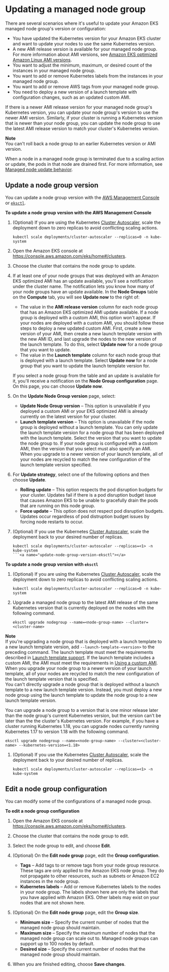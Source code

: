 # Updating a managed node group<a name="update-managed-node-group"></a>

There are several scenarios where it's useful to update your Amazon EKS managed node group's version or configuration:
+ You have updated the Kubernetes version for your Amazon EKS cluster and want to update your nodes to use the same Kubernetes version\.
+ A new AMI release version is available for your managed node group\. For more information about AMI versions, see [Amazon EKS optimized Amazon Linux AMI versions](eks-linux-ami-versions.md)\.
+ You want to adjust the minimum, maximum, or desired count of the instances in your managed node group\.
+ You want to add or remove Kubernetes labels from the instances in your managed node group\.
+ You want to add or remove AWS tags from your managed node group\.
+ You need to deploy a new version of a launch template with configuration changes, such as an updated custom AMI\.

If there is a newer AMI release version for your managed node group's Kubernetes version, you can update your node group's version to use the newer AMI version\. Similarly, if your cluster is running a Kubernetes version that is newer than your node group, you can update the node group to use the latest AMI release version to match your cluster's Kubernetes version\.

**Note**  
You can't roll back a node group to an earlier Kubernetes version or AMI version\.

When a node in a managed node group is terminated due to a scaling action or update, the pods in that node are drained first\. For more information, see [Managed node update behavior](managed-node-update-behavior.md)\.

## Update a node group version<a name="mng-update"></a>

You can update a node group version with the [AWS Management Console](#update-node-group-version-console) or [`eksctl`](#update-node-group-version-eksctl)\.<a name="update-node-group-version-console"></a>

**To update a node group version with the AWS Management Console**

1. \(Optional\) If you are using the Kubernetes [Cluster Autoscaler](https://github.com/kubernetes/autoscaler/tree/master/cluster-autoscaler), scale the deployment down to zero replicas to avoid conflicting scaling actions\.

   ```
   kubectl scale deployments/cluster-autoscaler --replicas=0 -n kube-system
   ```

1. Open the Amazon EKS console at [https://console\.aws\.amazon\.com/eks/home\#/clusters](https://console.aws.amazon.com/eks/home#/clusters)\.

1. Choose the cluster that contains the node group to update\.

1. If at least one of your node groups that was deployed with an Amazon EKS optimized AMI has an update available, you'll see a notification under the cluster name\. The notification lets you know how many of your node groups have an update available\. In the **Node Groups** table on the **Compute** tab, you will see **Update now** to the right of:
   +  The value in the **AMI release version** column for each node group that has an Amazon EKS optimized AMI update available\. If a node group is deployed with a custom AMI, this option won't appear\. If your nodes are deployed with a custom AMI, you should follow these steps to deploy a new updated custom AMI\. First, create a new version of your AMI, then create a new launch template version with the new AMI ID, and last upgrade the nodes to the new version of the launch template\. To do this, select **Update now** for a node group that you want to update\.
   + The value in the **Launch template** column for each node group that is deployed with a launch template\. Select **Update now** for a node group that you want to update the launch template version for\.

   If you select a node group from the table and an update is available for it, you'll receive a notification on the **Node Group configuration** page\. On this page, you can choose **Update now**\.

1. On the **Update Node Group version** page, select:
   + **Update Node Group version** – This option is unavailable if you deployed a custom AMI or your EKS optimized AMI is already currently on the latest version for your cluster\.
   + **Launch template version** – This option is unavailable if the node group is deployed without a launch template\. You can only update the launch template version for a node group that has been deployed with the launch template\. Select the version that you want to update the node group to\. If your node group is configured with a custom AMI, then the version that you select must also specify an AMI\. When you upgrade to a newer version of your launch template, all of your nodes are recycled to match the new configuration of the launch template version specified\.

1. For **Update strategy**, select one of the following options and then choose **Update**\.
   + **Rolling update** – This option respects the pod disruption budgets for your cluster\. Updates fail if there is a pod disruption budget issue that causes Amazon EKS to be unable to gracefully drain the pods that are running on this node group\.
   + **Force update** – This option does not respect pod disruption budgets\. Updates occur regardless of pod distruption budget issues by forcing node restarts to occur\.

1. \(Optional\) If you use the Kubernetes [Cluster Autoscaler](https://github.com/kubernetes/autoscaler/tree/master/cluster-autoscaler), scale the deployment back to your desired number of replicas\.

   ```
   kubectl scale deployments/cluster-autoscaler --replicas=<1> -n kube-system
   ```<a name="update-node-group-version-eksctl"></a>

**To update a node group version with `eksctl`**

1. \(Optional\) If you are using the Kubernetes [Cluster Autoscaler](https://github.com/kubernetes/autoscaler/tree/master/cluster-autoscaler), scale the deployment down to zero replicas to avoid conflicting scaling actions\.

   ```
   kubectl scale deployments/cluster-autoscaler --replicas=0 -n kube-system
   ```

1. Upgrade a managed node group to the latest AMI release of the same Kubernetes version that is currently deployed on the nodes with the following command\.

   ```
   eksctl upgrade nodegroup --name=<node-group-name> --cluster=<cluster-name>
   ```
**Note**  
If you're upgrading a node group that is deployed with a launch template to a new launch template version, add `--launch-template-<version>` to the preceding command\. The launch template must meet the requirements described in [Launch template support](launch-templates.md)\. If the launch template includes a custom AMI, the AMI must meet the requirements in [Using a custom AMI](launch-templates.md#launch-template-custom-ami)\. When you upgrade your node group to a newer version of your launch template, all of your nodes are recycled to match the new configuration of the launch template version that is specified\.  
You can't directly upgrade a node group that is deployed without a launch template to a new launch template version\. Instead, you must deploy a new node group using the launch template to update the node group to a new launch template version\.

   You can upgrade a node group to a version that is one minor release later than the node group's current Kubernetes version, but the version can't be later than the the cluster's Kubernetes version\. For example, if you have a cluster running Kubernetes 1\.18, you can upgrade nodes currently running Kubernetes 1\.17 to version 1\.18 with the following command\.

   ```
   eksctl upgrade nodegroup --name=<node-group-name> --cluster=<cluster-name> --kubernetes-version=<1.18>
   ```

1. \(Optional\) If you use the Kubernetes [Cluster Autoscaler](https://github.com/kubernetes/autoscaler/tree/master/cluster-autoscaler), scale the deployment back to your desired number of replicas\.

   ```
   kubectl scale deployments/cluster-autoscaler --replicas=<1> -n kube-system
   ```

## Edit a node group configuration<a name="mng-edit"></a>

You can modify some of the configurations of a managed node group\.

**To edit a node group configuration**

1. Open the Amazon EKS console at [https://console\.aws\.amazon\.com/eks/home\#/clusters](https://console.aws.amazon.com/eks/home#/clusters)\.

1. Choose the cluster that contains the node group to edit\.

1. Select the node group to edit, and choose **Edit**\.

1. \(Optional\) On the **Edit node group** page, edit the **Group configuration**\.
   + **Tags** – Add tags to or remove tags from your node group resource\. These tags are only applied to the Amazon EKS node group\. They do not propagate to other resources, such as subnets or Amazon EC2 instances in the node group\.
   + **Kubernetes labels** – Add or remove Kubernetes labels to the nodes in your node group\. The labels shown here are only the labels that you have applied with Amazon EKS\. Other labels may exist on your nodes that are not shown here\.

1. \(Optional\) On the **Edit node group** page, edit the **Group size**\.
   + **Minimum size** – Specify the current number of nodes that the managed node group should maintain\.
   + **Maximum size** – Specify the maximum number of nodes that the managed node group can scale out to\. Managed node groups can support up to 100 nodes by default\.
   + **Desired size** – Specify the current number of nodes that the managed node group should maintain\.

1. When you are finished editing, choose **Save changes**\.